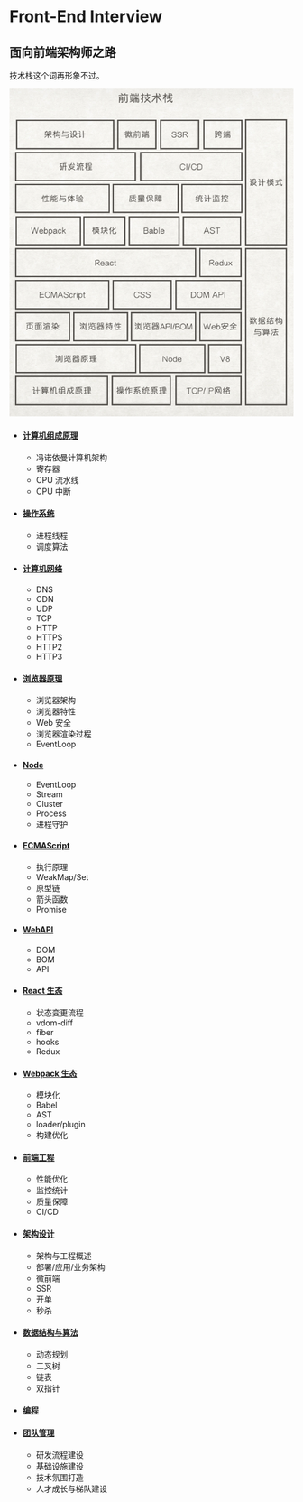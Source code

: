 # Front-End Interview

## 面向前端架构师之路

技术栈这个词再形象不过。

![技术栈](stack.png)

- #### [计算机组成原理](./计算机组成原理)
  - 冯诺依曼计算机架构
  - 寄存器
  - CPU 流水线
  - CPU 中断
- #### [操作系统](./操作系统)
  - 进程线程
  - 调度算法
- #### [计算机网络](./计算机网络)
  - DNS
  - CDN
  - UDP
  - TCP
  - HTTP
  - HTTPS
  - HTTP2
  - HTTP3
- #### [浏览器原理](./浏览器原理)
  - 浏览器架构
  - 浏览器特性
  - Web 安全
  - 浏览器渲染过程
  - EventLoop
- #### [Node](./Node)
  - EventLoop
  - Stream
  - Cluster
  - Process
  - 进程守护
- #### [ECMAScript](./ECMAScript)
  - 执行原理
  - WeakMap/Set
  - 原型链
  - 箭头函数
  - Promise
- #### [WebAPI](./WebAPI)
  - DOM
  - BOM
  - API
- #### [React 生态](./React生态)
  - 状态变更流程
  - vdom-diff
  - fiber
  - hooks
  - Redux
- #### [Webpack 生态](./Webpack生态)
  - 模块化
  - Babel
  - AST
  - loader/plugin
  - 构建优化
- #### [前端工程](./前端工程)
  - 性能优化
  - 监控统计
  - 质量保障
  - CI/CD
- #### [架构设计](./架构设计)
  - 架构与工程概述
  - 部署/应用/业务架构
  - 微前端
  - SSR
  - 开单
  - 秒杀
- #### [数据结构与算法](./数据结构与算法)
  - 动态规划
  - 二叉树
  - 链表
  - 双指针
- #### [编程](./编程)
- #### [团队管理](./团队管理)
  - 研发流程建设
  - 基础设施建设
  - 技术氛围打造
  - 人才成长与梯队建设
